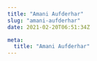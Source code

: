```yaml
---
title: "Amani Aufderhar"
slug: "amani-aufderhar"
date: 2021-02-20T06:51:34Z

meta:
  title: "Amani Aufderhar"
---
```


